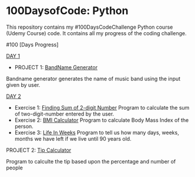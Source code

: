 
# 100DaysofCode: Python

This repository contains my #100DaysCodeChallenge Python course (Udemy Course) code. It contains all my progress of the coding challenge.

#100 [Days Progress]

[DAY 1](https://github.com/Nishi-16-K/100DaysCodeChallenge-Python-/blob/ad4d24eb197e0c843e604e11eaaea12b10307ccc/Day1%20Project:%20BandNameGenerator.py)

 - PROJECT 1: [BandName Generator](https://github.com/Nishi-16-K/100DaysCodeChallenge-Python-/blob/c98d7364887f794a6044ac54619ad76cbd550777/Day1%20Project:%20BandNameGenerator.py)

Bandname generator generates the name of music band using the input given by user.

 

[DAY 2](https://github.com/Nishi-16-K/100DaysCodeChallenge-Python-/tree/main/Day%202)
 - Exercise 1: [Finding Sum of 2-digit Number](https://github.com/Nishi-16-K/100DaysCodeChallenge-Python-/blob/0b2234b380560b6aa159af24b6b129b64a41413a/Day2:%20Exercise1.py)
 Program to calculate the sum of two-digit-number entered by the user.
 - Exercise 2: [BMI Calculator](https://github.com/Nishi-16-K/100DaysCodeChallenge-Python-/blob/b4c9f65da9704bae5633893eb7951f7d7e1c06d7/Day%202/Ex2:%20BMI%20Calculator.py)
 Program to calculate Body Mass Index of the person.
 - Exercise 3: [Life In Weeks](https://github.com/Nishi-16-K/100DaysCodeChallenge-Python-/blob/bc0d99815cbe44d0385151362424720df0f9c6e6/Day%202/Ex3:%20Life_in_weeks.py)
 Program to tell us how many days, weeks, months we have left if we live until 90 years old.

 PROJECT 2: [Tip Calculator](https://github.com/Nishi-16-K/100DaysCodeChallenge-Python-/blob/ad4d24eb197e0c843e604e11eaaea12b10307ccc/Day%202/PROJECT:%20Tip_Calculator.py)
 
 Program to calculte the tip based upon the percentage and number of people
 
